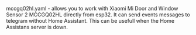 mccgq02hl.yaml - allows you to work with Xiaomi Mi Door and Window Sensor 2 MCCGQ02HL directly from esp32. It can send events messages to telegram without Home Assistant. This can be usefull when the Home Assistans server is down.
